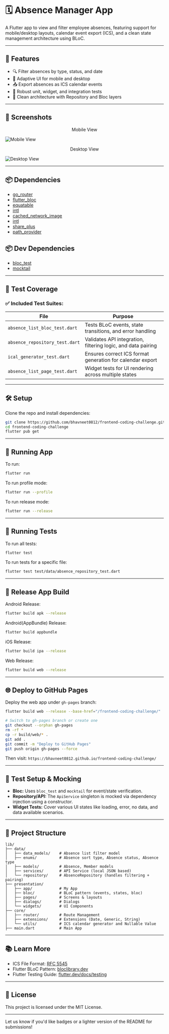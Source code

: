 # 🗓️ Absence Manager App

A Flutter app to view and filter employee absences, featuring support for mobile/desktop layouts, calendar event export (ICS), and a clean state management architecture using BLoC.

---

## 🚀 Features

* 🔍 Filter absences by type, status, and date
* 📲 Adaptive UI for mobile and desktop
* 📤 Export absences as ICS calendar events
* 🧪 Robust unit, widget, and integration tests
* 🧱 Clean architecture with Repository and Bloc layers

---

## 📸 Screenshots

<p align="center"> Mobile View </p>

![Mobile View](/assets/screenshots/mobile.jpg?raw=true "Mobile View")

<p align="center"> Desktop View </p>

![Desktop View](/assets/screenshots/desktop.jpg?raw=true "Desktop View")

---

## 📦 Dependencies

* [go\_router](https://pub.dev/packages/go_router)
* [flutter\_bloc](https://pub.dev/packages/flutter_bloc)
* [equatable](https://pub.dev/packages/equatable)
* [intl](https://pub.dev/packages/intl)
* [cached_network_image](https://pub.dev/packages/cached_network_image)
* [intl](https://pub.dev/packages/intl)
* [share\_plus](https://pub.dev/packages/share_plus)
* [path\_provider](https://pub.dev/packages/path_provider)

## 📦 Dev Dependencies

* [bloc\_test](https://pub.dev/packages/bloc_test)
* [mocktail](https://pub.dev/packages/mocktail)

---

## 🥪 Test Coverage

### ✅ Included Test Suites:

| File                           | Purpose                                                      |
| ------------------------------ | ------------------------------------------------------------ |
| `absence_list_bloc_test.dart`  | Tests BLoC events, state transitions, and error handling     |
| `absence_repository_test.dart` | Validates API integration, filtering logic, and data pairing |
| `ical_generator_test.dart`     | Ensures correct ICS format generation for calendar export    |
| `absence_list_page_test.dart`  | Widget tests for UI rendering across multiple states         |

---

## 🛠️ Setup

Clone the repo and install dependencies:

```bash
git clone https://github.com/bhavneet0812/frontend-coding-challenge.git
cd frontend-coding-challenge
flutter pub get
```

---

## 💠 Running App

To run:

```bash
flutter run
```

To run profile mode:

```bash
flutter run --profile
```

To run release mode:

```bash
flutter run --release
```

---

## 💠 Running Tests

To run all tests:

```bash
flutter test
```

To run tests for a specific file:

```bash
flutter test test/data/absence_repository_test.dart
```

---

## 💠 Release App Build

Android Release:

```bash
flutter build apk --release
```

Android(AppBundle) Release:

```bash
flutter build appbundle
```

iOS Release:

```bash
flutter build ipa --release
```

Web Release:

```bash
flutter build web --release
```

---

## 🌐 Deploy to GitHub Pages

Deploy the web app under `gh-pages` branch:

```bash
flutter build web --release --base-href="/frontend-coding-challenge/"

# Switch to gh-pages branch or create one
git checkout --orphan gh-pages
rm -rf *
cp -r build/web/* .
git add .
git commit -m "Deploy to GitHub Pages"
git push origin gh-pages --force
```

Then visit: `https://bhavneet0812.github.io/frontend-coding-challenge/`

---

## 🧼 Test Setup & Mocking

* **Bloc:** Uses `bloc_test` and `mocktail` for event/state verification.
* **Repository/API:** The `ApiService` singleton is mocked via dependency injection using a constructor.
* **Widget Tests:** Cover various UI states like loading, error, no data, and data available scenarios.

---

## 📁 Project Structure

```
lib/
├── data/
│   ├── data_models/    # Absence list filter model
│   ├── enums/          # Absence sort type, Absence status, Absence type
│   ├── models/         # Absence, Member models
│   ├── services/       # API Service (local JSON based)
│   └── repository/     # AbsenceRepository (handles filtering + pairing)
├── presentation/
│   ├── app/            # My App
│   ├── bloc/           # BLoC pattern (events, states, bloc)
│   ├── pages/          # Screens & layouts
│   ├── dialogs/        # Dialogs
│   └── widgets/        # UI Components
├── core/
│   ├── router/         # Route Management
│   ├── extensions/     # Extensions (Date, Generic, String)
│   └── utils/          # ICS calendar generator and Nullable Value
├── main.dart           # Main App
```

---

## 📚 Learn More

* ICS File Format: [RFC 5545](https://icalendar.org/)
* Flutter BLoC Pattern: [bloclibrary.dev](https://bloclibrary.dev/)
* Flutter Testing Guide: [flutter.dev/docs/testing](https://flutter.dev/docs/testing)

---

## 📄 License

This project is licensed under the MIT License.

---

Let us know if you'd like badges or a lighter version of the README for submissions!

